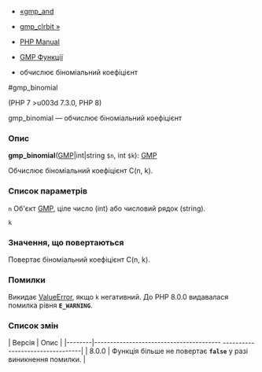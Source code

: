 - [«gmp_and](function.gmp-and.md)
- [gmp_clrbit »](function.gmp-clrbit.md)

- [PHP Manual](index.md)
- [GMP Функції](ref.gmp.md)
- обчислює біноміальний коефіцієнт

#gmp_binomial

(PHP 7 \>u003d 7.3.0, PHP 8)

gmp_binomial — обчислює біноміальний коефіцієнт

### Опис

**gmp_binomial**([GMP](class.gmp.md)\|int\|string `$n`, int `$k`):
[GMP](class.gmp.md)

Обчислює біноміальний коефіцієнт C(n, k).

### Список параметрів

`n`
Об'єкт [GMP](class.gmp.md), ціле число (int) або числовий рядок
(string).

`k`

### Значення, що повертаються

Повертає біноміальний коефіцієнт C(n, k).

### Помилки

Викидає [ValueError](class.valueerror.md), якщо `k` негативний.
До PHP 8.0.0 видавалася помилка рівня **`E_WARNING`**.

### Список змін

| Версія | Опис |
|--------|---------------------------------------- ---------------------------------|
| 8.0.0 | Функція більше не повертає **`false`** у разі виникнення помилки. |
